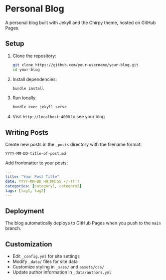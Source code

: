 # Personal Blog

A personal blog built with Jekyll and the Chirpy theme, hosted on GitHub Pages.

## Setup

1. Clone the repository:

   ```bash
   git clone https://github.com/your-username/your-blog.git
   cd your-blog
   ```

2. Install dependencies:

   ```bash
   bundle install
   ```

3. Run locally:

   ```bash
   bundle exec jekyll serve
   ```

4. Visit `http://localhost:4000` to see your blog

## Writing Posts

Create new posts in the `_posts` directory with the filename format:

```
YYYY-MM-DD-title-of-post.md
```

Add frontmatter to your posts:

```yaml
---
title: "Your Post Title"
date: YYYY-MM-DD HH:MM:SS +/-TTTT
categories: [category1, category2]
tags: [tag1, tag2]
---
```

## Deployment

The blog automatically deploys to GitHub Pages when you push to the `main` branch.

## Customization

- Edit `_config.yml` for site settings
- Modify `_data/` files for site data
- Customize styling in `_sass/` and `assets/css/`
- Update author information in `_data/authors.yml`
